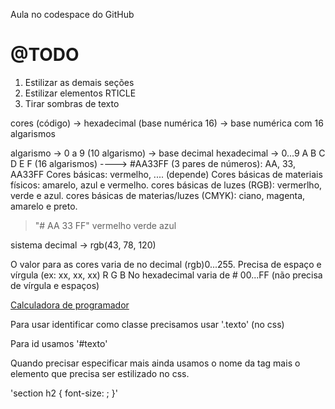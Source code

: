 Aula no codespace do GitHub

# @TODO
1. Estilizar as demais seções
2. Estilizar elementos RTICLE
3. Tirar sombras de texto

cores (código) -> hexadecimal (base numérica 16) -> base numérica com 16 algarismos

algarismo -> 0 a 9 (10 algarismo) -> base decimal
hexadecimal -> 0...9 A B C D E F (16 algarismos) ----> #AA33FF (3 pares de números): AA, 33, AA33FF
Cores básicas: vermelho, .... (depende)
Cores básicas de materiais físicos: amarelo, azul e vermelho.
cores básicas de luzes (RGB): vermerlho, verde e azul. 
cores básicas de materias/luzes (CMYK): ciano, magenta, amarelo e preto.

> "# AA            33                  FF"
vermelho        verde               azul

sistema decimal -> rgb(43, 78, 120)

O valor para as cores varia de no decimal (rgb)0...255. Precisa de espaço e vírgula (ex: xx, xx, xx)
                                                                                         R   G   B
No hexadecimal varia de # 00...FF (não precisa de vírgula e espaços)

[Calculadora de programador](https://www.calculadoraonline.com.br/conversao-bases-passo-passo)

Para usar identificar como classe precisamos usar '.texto' (no css)

Para id usamos '#texto'

Quando precisar especificar mais ainda usamos o nome da tag mais o elemento que precisa ser estilizado no css.

'section h2 {
font-size: ;
}'
